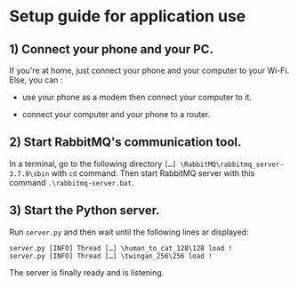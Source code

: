 # Setup guide for application use

## 1) Connect your phone and your PC.

If you're at home, just connect your phone and your computer to your Wi-Fi.
Else, you can :

- use your phone as a modem then connect your computer to it.

- connect your computer and your phone to a router.

## 2) Start RabbitMQ's communication tool.

In a terminal, go to the following directory `[…] \RabbitMQ\rabbitmq_server-3.7.8\sbin` with `cd` command.
Then start RabbitMQ server with this command `.\rabbitmq-server.bat`.

## 3) Start the Python server.

Run `server.py` and then wait until the following lines ar displayed:

	server.py [INFO] Thread […] \human_to_cat_128\128 load !
	server.py [INFO] Thread […] \twingan_256\256 load !

The server is finally ready and is listening.
